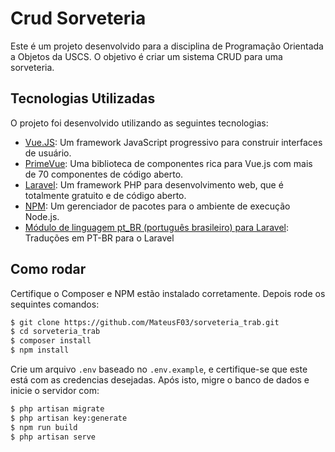 # Crud Sorveteria

Este é um projeto desenvolvido para a disciplina de Programação Orientada a Objetos da USCS. O objetivo é criar um sistema CRUD para uma sorveteria.

## Tecnologias Utilizadas

O projeto foi desenvolvido utilizando as seguintes tecnologias:

-   [Vue.JS](https://vuejs.org/): Um framework JavaScript progressivo para construir interfaces de usuário.
-   [PrimeVue](https://primevue.org/): Uma biblioteca de componentes rica para Vue.js com mais de 70 componentes de código aberto.
-   [Laravel](https://laravel.com/): Um framework PHP para desenvolvimento web, que é totalmente gratuito e de código aberto.
-   [NPM](https://www.npmjs.com/): Um gerenciador de pacotes para o ambiente de execução Node.js.
-   [Módulo de linguagem pt_BR (português brasileiro) para Laravel](https://github.com/lucascudo/laravel-pt-BR-localization): Traduções em PT-BR para o Laravel

## Como rodar

Certifique o Composer e NPM estão instalado corretamente. Depois rode os sequintes comandos:

```bash
$ git clone https://github.com/MateusF03/sorveteria_trab.git
$ cd sorveteria_trab
$ composer install
$ npm install
```

Crie um arquivo `.env` baseado no `.env.example`, e certifique-se que este está com as credencias desejadas. Após isto, migre o banco de dados e inicie o servidor com:

```bash
$ php artisan migrate
$ php artisan key:generate
$ npm run build 
$ php artisan serve
```
